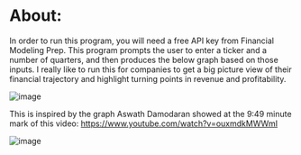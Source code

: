 # About:
In order to run this program, you will need a free API  key from Financial Modeling Prep. 
This program prompts the user to enter a ticker and a number of quarters, and then produces the below graph based on those inputs. I really like to run this for companies to get a big picture view of their financial trajectory and highlight turning points in revenue and profitability. 

![image](https://github.com/user-attachments/assets/cf9bc846-fdef-4aeb-8a71-3fac65b08397)

This is inspired by the graph Aswath Damodaran showed at the 9:49 minute mark of this video: https://www.youtube.com/watch?v=ouxmdkMWWmI

![image](https://github.com/user-attachments/assets/0186f4fa-7b89-40c5-a7bf-b1d4b66d69a8)
